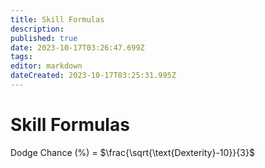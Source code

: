 ```yaml
---
title: Skill Formulas
description: 
published: true
date: 2023-10-17T03:26:47.699Z
tags: 
editor: markdown
dateCreated: 2023-10-17T03:25:31.995Z
---
```


# Skill Formulas

Dodge Chance (%) = $\frac{\sqrt{\text{Dexterity}-10}}{3}$
